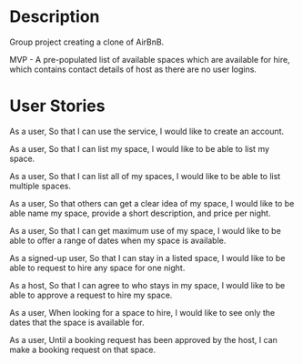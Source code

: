 Description
===========
Group project creating a clone of AirBnB.

MVP - A pre-populated list of available spaces which are available for hire,
which contains contact details of host as there are no user logins.


User Stories
============

As a user,
So that I can use the service,
I would like to create an account.

As a user,
So that I can list my space,
I would like to be able to list my space.

As a user,
So that I can list all of my spaces,
I would like to be able to list multiple spaces.

As a user,
So that others can get a clear idea of my space,
I would like to be able name my space, provide a short description, and price per night.

As a user,
So that I can get maximum use of my space,
I would like to be able to offer a range of dates when my space is available.

As a signed-up user,
So that I can stay in a listed space,
I would like to be able to request to hire any space for one night.

As a host,
So that I can agree to who stays in my space,
I would like to be able to approve a request to hire my space.

As a user,
When looking for a space to hire,
I would like to see only the dates that the space is available for.

As a user,
Until a booking request has been approved by the host,
I can make a booking request on that space.
